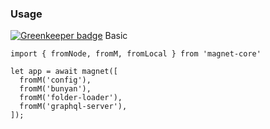### Usage

[![Greenkeeper badge](https://badges.greenkeeper.io/Magnetjs/magnet-graphql-server.svg)](https://greenkeeper.io/)
Basic
```
import { fromNode, fromM, fromLocal } from 'magnet-core'

let app = await magnet([
  fromM('config'),
  fromM('bunyan'),
  fromM('folder-loader'),
  fromM('graphql-server'),
]);
```
